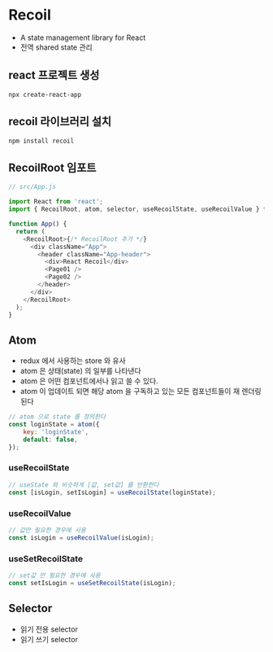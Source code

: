 # Recoil
- A state management library for React
- 전역 shared state 관리


## react 프로젝트 생성

```shell
npx create-react-app
```

## recoil 라이브러리 설치

```shell
npm install recoil
```

## RecoilRoot 임포트

```javascript
// src/App.js

import React from 'react';
import { RecoilRoot, atom, selector, useRecoilState, useRecoilValue } from 'recoil';

function App() {
  return (
    <RecoilRoot>{/* RecoilRoot 추가 */}
      <div className="App">
        <header className="App-header">
          <div>React Recoil</div>
          <Page01 />
          <Page02 />
        </header>
      </div>
    </RecoilRoot>
  );
}
```

## Atom

- redux 에서 사용하는 store 와 유사
- atom 은 상태(state) 의 일부를 나타낸다
- atom 은 어떤 컴포넌트에서나 읽고 쓸 수 있다.
- atom 이 업데이트 되면 해당 atom 을 구독하고 있는 모든 컴포넌트들이 재 렌더링된다

```javascript
// atom 으로 state 를 정의한다
const loginState = atom({
    key: 'loginState',
    default: false,
});
```

### useRecoilState
```javascript
// useState 와 비슷하게 [값, set값] 를 반환한다
const [isLogin, setIsLogin] = useRecoilState(loginState);
```

### useRecoilValue
```javascript
// 값만 필요한 경우에 사용
const isLogin = useRecoilValue(isLogin);
```

### useSetRecoilState
```javascript
// set값 만 필요한 경우에 사용
const setIsLogin = useSetRecoilState(isLogin);
```

## Selector
- 읽기 전용 selector
- 읽기 쓰기 selector
